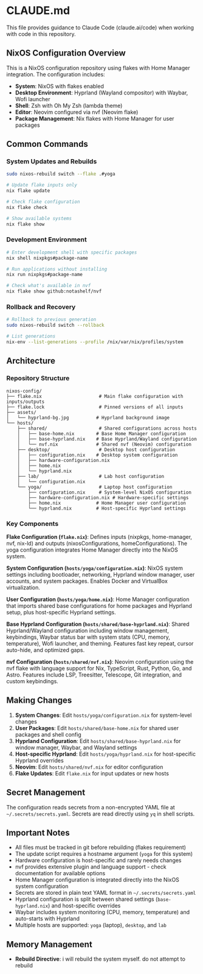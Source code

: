 # CLAUDE.md

This file provides guidance to Claude Code (claude.ai/code) when working with code in this repository.

## NixOS Configuration Overview

This is a NixOS configuration repository using flakes with Home Manager integration. The configuration includes:

- **System**: NixOS with flakes enabled
- **Desktop Environment**: Hyprland (Wayland compositor) with Waybar, Wofi launcher
- **Shell**: Zsh with Oh My Zsh (lambda theme)
- **Editor**: Neovim configured via nvf (Neovim flake)
- **Package Management**: Nix flakes with Home Manager for user packages

## Common Commands

### System Updates and Rebuilds
```bash
sudo nixos-rebuild switch --flake .#yoga

# Update flake inputs only
nix flake update

# Check flake configuration
nix flake check

# Show available systems
nix flake show
```

### Development Environment
```bash
# Enter development shell with specific packages
nix shell nixpkgs#package-name

# Run applications without installing
nix run nixpkgs#package-name

# Check what's available in nvf
nix flake show github:notashelf/nvf
```

### Rollback and Recovery
```bash
# Rollback to previous generation
sudo nixos-rebuild switch --rollback

# List generations
nix-env --list-generations --profile /nix/var/nix/profiles/system
```

## Architecture

### Repository Structure
```
nixos-config/
├── flake.nix                     # Main flake configuration with inputs/outputs
├── flake.lock                    # Pinned versions of all inputs
├── assets/
│   └── hyprland-bg.jpg          # Hyprland background image
└── hosts/
    ├── shared/                   # Shared configurations across hosts
    │   ├── base-home.nix        # Base Home Manager configuration
    │   ├── base-hyprland.nix    # Base Hyprland/Wayland configuration
    │   └── nvf.nix              # Shared nvf (Neovim) configuration
    ├── desktop/                  # Desktop host configuration
    │   ├── configuration.nix    # Desktop system configuration
    │   ├── hardware-configuration.nix
    │   ├── home.nix
    │   └── hyprland.nix
    ├── lab/                      # Lab host configuration
    │   └── configuration.nix
    └── yoga/                     # Laptop host configuration
        ├── configuration.nix     # System-level NixOS configuration
        ├── hardware-configuration.nix # Hardware-specific settings
        ├── home.nix             # Home Manager user configuration
        └── hyprland.nix         # Host-specific Hyprland settings
```

### Key Components

**Flake Configuration (`flake.nix`)**: Defines inputs (nixpkgs, home-manager, nvf, nix-ld) and outputs (nixosConfigurations, homeConfigurations). The yoga configuration integrates Home Manager directly into the NixOS system.

**System Configuration (`hosts/yoga/configuration.nix`)**: NixOS system settings including bootloader, networking, Hyprland window manager, user accounts, and system packages. Enables Docker and VirtualBox virtualization.

**User Configuration (`hosts/yoga/home.nix`)**: Home Manager configuration that imports shared base configurations for home packages and Hyprland setup, plus host-specific Hyprland settings.

**Base Hyprland Configuration (`hosts/shared/base-hyprland.nix`)**: Shared Hyprland/Wayland configuration including window management, keybindings, Waybar status bar with system stats (CPU, memory, temperature), Wofi launcher, and theming. Features fast key repeat, cursor auto-hide, and optimized gaps.

**nvf Configuration (`hosts/shared/nvf.nix`)**: Neovim configuration using the nvf flake with language support for Nix, TypeScript, Rust, Python, Go, and Astro. Features include LSP, Treesitter, Telescope, Git integration, and custom keybindings.

## Making Changes

1. **System Changes**: Edit `hosts/yoga/configuration.nix` for system-level changes
2. **User Packages**: Edit `hosts/shared/base-home.nix` for shared user packages and shell config
3. **Hyprland Configuration**: Edit `hosts/shared/base-hyprland.nix` for window manager, Waybar, and Wayland settings
4. **Host-specific Hyprland**: Edit `hosts/yoga/hyprland.nix` for host-specific Hyprland overrides
5. **Neovim**: Edit `hosts/shared/nvf.nix` for editor configuration
6. **Flake Updates**: Edit `flake.nix` for input updates or new hosts

## Secret Management

The configuration reads secrets from a non-encrypted YAML file at `~/.secrets/secrets.yaml`. Secrets are read directly using `yq` in shell scripts.

## Important Notes

- All files must be tracked in git before rebuilding (flakes requirement)
- The update script requires a hostname argument (`yoga` for this system)
- Hardware configuration is host-specific and rarely needs changes
- nvf provides extensive plugin and language support - check documentation for available options
- Home Manager configuration is integrated directly into the NixOS system configuration
- Secrets are stored in plain text YAML format in `~/.secrets/secrets.yaml`
- Hyprland configuration is split between shared settings (`base-hyprland.nix`) and host-specific overrides
- Waybar includes system monitoring (CPU, memory, temperature) and auto-starts with Hyprland
- Multiple hosts are supported: `yoga` (laptop), `desktop`, and `lab`

## Memory Management

- **Rebuild Directive**: i will rebuild the system myself. do not attempt to rebuild